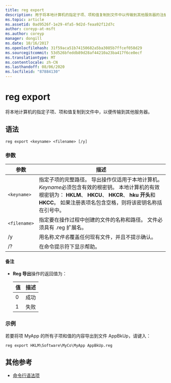 ```yaml
---
title: reg export
description: 用于将本地计算机的指定子项、项和值复制到文件中以传输到其他服务器的注册表导出命令的参考文章。
ms.topic: article
ms.assetid: 0ad9526f-1e29-4fa5-9d2d-feaa92f12d7c
author: coreyp-at-msft
ms.author: coreyp
manager: dongill
ms.date: 10/16/2017
ms.openlocfilehash: 31f59aca51b74150682a5ba3085b7ffcef058d29
ms.sourcegitcommit: 53d526bfeddb89d28af44210a23ba417f6ce0ecf
ms.translationtype: MT
ms.contentlocale: zh-CN
ms.lasthandoff: 08/06/2020
ms.locfileid: "87884130"
---
```

# <a name="reg-export"></a>reg export

将本地计算机的指定子项、项和值复制到文件中，以便传输到其他服务器。

## <a name="syntax"></a>语法

```
reg export <keyname> <filename> [/y]
```

### <a name="parameters"></a>参数

| 参数 | 描述 |
|--|--|
| `<keyname>` | 指定子项的完整路径。 导出操作仅适用于本地计算机。 *Keyname*必须包含有效的根密钥。 本地计算机的有效根密钥为： **HKLM**、 **HKCU**、 **HKCR**、 **hku 开头**和**HKCC**。 如果注册表项名包含空格，则将该密钥名称括在引号中。 |
| `<filename>` | 指定要在操作过程中创建的文件的名称和路径。 文件必须具有 .reg 扩展名。 |
| /y | 用名称*文件名*覆盖任何现有文件，并且不提示确认。 |
| /? | 在命令提示符下显示帮助。 |

#### <a name="remarks"></a>备注

- **Reg 导出**操作的返回值为：

    | 值 | 描述 |
    |--|--|
    | 0 | 成功 |
    | 1 | 失败 |

### <a name="examples"></a>示例

若要将项 MyApp 的所有子项和值的内容导出到文件 AppBkUp，请键入：

```
reg export HKLM\Software\MyCo\MyApp AppBkUp.reg
```

## <a name="additional-references"></a>其他参考

- [命令行语法项](command-line-syntax-key.md)
